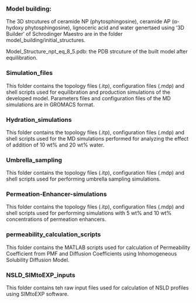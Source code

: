 
### Model building: 
The 3D strcutures of ceramide NP (phytosphingosine), ceramide AP (α-hydoxy phytosphingosine), lignoceric acid and water genertaed using ‘3D Builder’ of Schrodinger Maestro are in the folder model_building/initial_structures. 


Model_Structure_npt_eq_8_5.pdb: the PDB strcuture of the built model after equilibration.

### Simulation_files
This folder contains the topology files (.itp), configuration files (.mdp) and shell scripts used for equilibration and production simulations of the developed model. Parameters files and configuration files of the MD simulations are in GROMACS format. 
### Hydration_simulations
This folder contains the topology files (.itp), configuration files (.mdp) and shell scripts used for the MD simulations performed for analyzing the effect of addition of 10 wt% and 20 wt% water.
### Umbrella_sampling
This folder contains the topology files (.itp), configuration files (.mdp) and shell scripts used for performing umbrella sampling simulations.
### Permeation-Enhancer-simulations
This folder contains the topology files (.itp), configuration files (.mdp) and shell scripts used for performing simulations with 5 wt% and 10 wt% concentrations of permeation enhancers.
### permeability_calculation_scripts
This folder contains the MATLAB scripts used for calculation of Permeability Coefficient from PMF and Diffusion Coefficients using Inhomogeneous Solubility Diffusion Model.
### NSLD_SIMtoEXP_inputs
This folder contains teh raw input files used for calculation of NSLD profiles using SIMtoEXP software.
